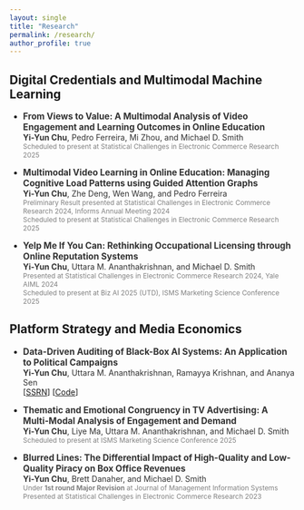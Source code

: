 ```yaml
---
layout: single
title: "Research"
permalink: /research/
author_profile: true
---
```


## Digital Credentials and Multimodal Machine Learning

- <span style="color:#333333; font-size:1.1em;">**From Views to Value: A Multimodal Analysis of Video Engagement and Learning Outcomes in Online Education** </span> <br/>
  <span style="color:#333333; font-size:1em;">**Yi-Yun Chu**, Pedro Ferreira, Mi Zhou, and Michael D. Smith </span> <br>
  <span style="color:gray; font-size:0.85em;">Scheduled to present at Statistical Challenges in Electronic Commerce Research 2025 </span>

- <span style="color:#333333; font-size:1.1em;">**Multimodal Video Learning in Online Education: Managing Cognitive Load Patterns using Guided Attention Graphs**</span> <br/>
  <span style="color:#333333; font-size:1em;">**Yi-Yun Chu**, Zhe Deng, Wen Wang, and Pedro Ferreira</span><br/>
  <span style="color:gray; font-size:0.85em;">Preliminary Result presented at Statistical Challenges in Electronic Commerce Research 2024, Informs Annual Meeting 2024 <br>
  Scheduled to present at Statistical Challenges in Electronic Commerce Research 2025</span>

- <span style="color:#333333; font-size:1.1em;">**Yelp Me If You Can: Rethinking Occupational Licensing through Online Reputation Systems** </span><br/>
  <span style="color:#333333; font-size:1em;">**Yi-Yun Chu**, Uttara M. Ananthakrishnan, and Michael D. Smith </span><br/>
  <span style="color:gray; font-size:0.85em;">Presented at Statistical Challenges in Electronic Commerce Research 2024, Yale AIML 2024 <br/>
  Scheduled to present at Biz AI 2025 (UTD), ISMS Marketing Science Conference 2025</span>

## Platform Strategy and Media Economics

- <span style="color:#333333; font-size:1.1em;">**Data-Driven Auditing of Black-Box AI Systems: An Application to Political Campaigns** </span><br/>
  <span style="color:#333333; font-size:1em;">**Yi-Yun Chu**, Uttara M. Ananthakrishnan, Ramayya Krishnan, and Ananya Sen </span> <br/>
  [[SSRN](https://papers.ssrn.com/sol3/papers.cfm?abstract_id=5057627)] [[Code](https://github.com/yiyun-chu/PoliticalMessagingAnalysis)]  

- <span style="color:#333333; font-size:1.1em;">**Thematic and Emotional Congruency in TV Advertising: A Multi-Modal Analysis of Engagement and Demand** </span><br/>
  <span style="color:#333333; font-size:1em;">**Yi-Yun Chu**, Liye Ma, Uttara M. Ananthakrishnan, and Michael D. Smith </span><br/>
  <span style="color:gray; font-size:0.85em;">Scheduled to present at ISMS Marketing Science Conference 2025</span>

- <span style="color:#333333; font-size:1.1em;">**Blurred Lines: The Differential Impact of High-Quality and Low-Quality Piracy on Box Office Revenues** </span><br/>
  <span style="color:#333333; font-size:1em;">**Yi-Yun Chu**, Brett Danaher, and Michael D. Smith </span> <br/>
  <span style="color:gray; font-size:0.85em;">Under <strong>1st round Major Revision</strong> at Journal of Management Information Systems <br/>
  Presented at Statistical Challenges in Electronic Commerce Research 2023</span>


